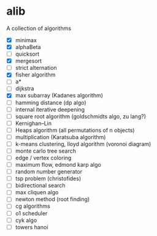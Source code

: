 # alib

A collection of algorithms

- [x] minimax
- [x] alphaBeta
- [ ] quicksort
- [x] mergesort
- [ ] strict alternation
- [x] fisher algorithm
- [ ] a\*
- [ ] dijkstra
- [x] max subarray (Kadanes algorithm)
- [ ] hamming distance (dp algo)
- [ ] internal iterative deepening
- [ ] square root algorithm (goldschmidts algo, zu lang?)
- [ ] Kernighan–Lin
- [ ] Heaps algorithm (all permutations of n objects)
- [ ] multiplication (Karatsuba algorithm)
- [ ] k-means clustering, lloyd algorithm (voronoi diagram)
- [ ] monte carlo tree search
- [ ] edge / vertex coloring
- [ ] maximum flow, edmond karp algo
- [ ] random number generator
- [ ] tsp problem (christofides)
- [ ] bidirectional search
- [ ] max cliquen algo
- [ ] newton method (root finding)
- [ ] cg algorithms
- [ ] o1 scheduler
- [ ] cyk algo
- [ ] towers hanoi
